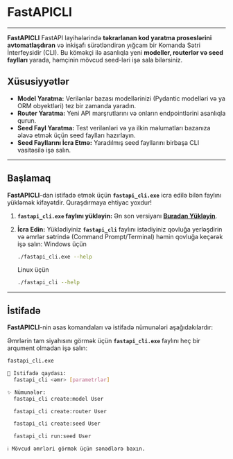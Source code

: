 # FastAPICLI

---

**FastAPICLI** FastAPI layihələrində **təkrarlanan kod yaratma proseslərini avtomatlaşdıran** və inkişafı sürətləndirən yığcam bir Komanda Sətri İnterfeysidir (CLI). Bu köməkçi ilə asanlıqla yeni **modeller, routerlər və seed faylları** yarada, həmçinin mövcud seed-ləri işə sala bilərsiniz.

## Xüsusiyyətlər

* **Model Yaratma:** Verilənlər bazası modellərinizi (Pydantic modelləri və ya ORM obyektləri) tez bir zamanda yaradın.
* **Router Yaratma:** Yeni API marşrutlarını və onların endpointlərini asanlıqla qurun.
* **Seed Fayl Yaratma:** Test verilənləri və ya ilkin məlumatları bazanıza əlavə etmək üçün seed faylları hazırlayın.
* **Seed Fayllarını İcra Etmə:** Yaradılmış seed fayllarını birbaşa CLI vasitəsilə işə salın.

---

## Başlamaq

**FastAPICLI**-dan istifadə etmək üçün **`fastapi_cli.exe`** icra edilə bilən faylını yükləmək kifayətdir. Quraşdırmaya ehtiyac yoxdur!

1.  **`fastapi_cli.exe` faylını yükləyin:**
    Ən son versiyanı [**Buradan Yükləyin**]([https://github.com/Prestgg1/fastapi_cli/releases/tag/fastapi_cli](https://github.com/Prestgg1/fastapi_cli/releases/tag/fastapi_cli)).
2.  **İcra Edin:**
    Yüklədiyiniz **`fastapi_cli`** faylını istədiyiniz qovluğa yerləşdirin və əmrlər sətrində (Command Prompt/Terminal) həmin qovluğa keçərək işə salın:
    Windows üçün
    ```bash
    ./fastapi_cli.exe --help
    ```

    Linux üçün
    ```bash
    ./fastapi_cli --help
    ```
---

## İstifadə

**FastAPICLI**-nin əsas komandaları və istifadə nümunələri aşağıdakılardır:

Əmrlərin tam siyahısını görmək üçün **`fastapi_cli.exe`** faylını heç bir arqument olmadan işə salın:

```bash
fastapi_cli.exe

📘 İstifadə qaydası:
  fastapi_cli <əmr> [parametrlər]

✨ Nümunələr:
  fastapi_cli create:model User

  fastapi_cli create:router User

  fastapi_cli create:seed User

  fastapi_cli run:seed User

ℹ️ Mövcud əmrləri görmək üçün sənədlərə baxın.

